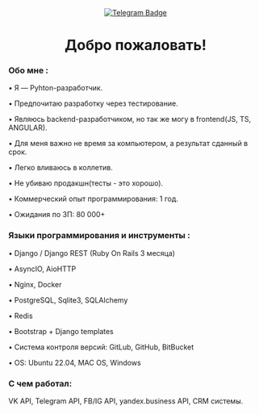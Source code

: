 <div id="badges" align="center">
  <a href="https://t.me/deadanddiefox">
    <img src="https://img.shields.io/badge/Telegram-blue?style=for-the-badge&logo=telegram&logoColor=white" alt="Telegram Badge"/>
  </a>
</div>

<div align="center">
   <h1>
    Добро пожаловать!
   </h1>
</div>


### Обо мне :


• Я — Pyhton-разработчик.

• Предпочитаю разработку через тестирование.

• Являюсь backend-разработчиком, но так же могу в frontend(JS, TS, ANGULAR).

• Для меня важно не время за компьютером, а результат сданный в срок.

• Легко вливаюсь в коллетив.

• Не убиваю продакшн(тесты - это хорошо).

• Коммерческий опыт программирования: 1 год.

• Ожидания по ЗП: 80 000+


### Языки программирования и инструменты :


• Django / Django REST (Ruby On Rails 3 месяца)

• AsyncIO, AioHTTP

• Nginx, Docker

• PostgreSQL, Sqlite3, SQLAlchemy

• Redis

• Bootstrap + Django templates


• Система контроля версий: GitLub, GitHub, BitBucket

• OS: Ubuntu 22.04, MAC OS, Windows


### С чем работал:

VK API, Telegram API, FB/IG API, yandex.business API, CRM системы.
